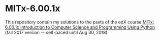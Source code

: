 # MITx-6.00.1x
This repository contain my solutions to the psets of the edX course [MITx: 6.00.1x Introduction to Computer Science and Programming Using Python](https://www.edx.org/course/introduction-computer-science-mitx-6-00-1x-11) (fall 2017 version -- self-paced until Aug 30, 2018)
